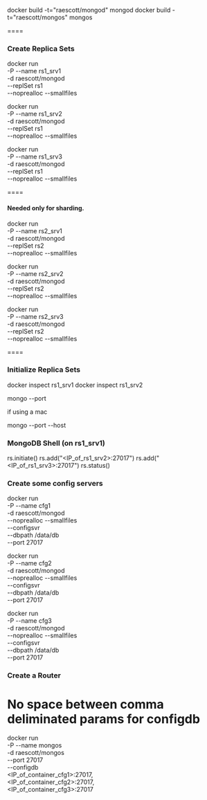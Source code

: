 docker build -t="raescott/mongod" mongod
docker build -t="raescott/mongos" mongos

====
### Create Replica Sets

docker run \
  -P --name rs1_srv1 \
  -d raescott/mongod \
  --replSet rs1 \
  --noprealloc --smallfiles

docker run \
  -P --name rs1_srv2 \
  -d raescott/mongod \
  --replSet rs1 \
  --noprealloc --smallfiles

docker run \
  -P --name rs1_srv3 \
  -d raescott/mongod \
  --replSet rs1 \
  --noprealloc --smallfiles
  
====
#### Needed only for sharding.

docker run \
  -P --name rs2_srv1 \
  -d raescott/mongod \
  --replSet rs2 \
  --noprealloc --smallfiles

docker run \
  -P --name rs2_srv2 \
  -d raescott/mongod \
  --replSet rs2 \
  --noprealloc --smallfiles

docker run \
  -P --name rs2_srv3 \
  -d raescott/mongod \
  --replSet rs2 \
  --noprealloc --smallfiles
  
====
### Initialize Replica Sets
docker inspect rs1_srv1
docker inspect rs1_srv2

mongo --port <port>

if using a mac 

mongo --port <port> --host <dockerhost>

### MongoDB Shell (on rs1_srv1)

rs.initiate()
rs.add("<IP_of_rs1_srv2>:27017")
rs.add("<IP_of_rs1_srv3>:27017")
rs.status()

### Create some config servers

docker run \
  -P --name cfg1 \
  -d raescott/mongod \
  --noprealloc --smallfiles \
  --configsvr \
  --dbpath /data/db \
  --port 27017

docker run \
  -P --name cfg2 \
  -d raescott/mongod \
  --noprealloc --smallfiles \
  --configsvr \
  --dbpath /data/db \
  --port 27017

docker run \
  -P --name cfg3 \
  -d raescott/mongod \
  --noprealloc --smallfiles \
  --configsvr \
  --dbpath /data/db \
  --port 27017

### Create a Router
# No space between comma deliminated params for configdb
docker run \
  -P --name mongos \
  -d raescott/mongos \
  --port 27017 \
  --configdb \
    <IP_of_container_cfg1>:27017,\
    <IP_of_container_cfg2>:27017,\
    <IP_of_container_cfg3>:27017
